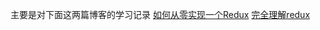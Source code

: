 主要是对下面这两篇博客的学习记录
[如何从零实现一个Redux](https://github.com/CodeRookie262/JavaScript-Algorithm-Training/issues/9)
[完全理解redux](https://github.com/brickspert/blog/issues/22)